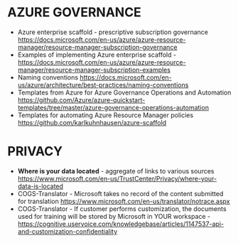 # AZURE GOVERNANCE
* Azure enterprise scaffold - prescriptive subscription governance <https://docs.microsoft.com/en-us/azure/azure-resource-manager/resource-manager-subscription-governance>
* Examples of implementing Azure enterprise scaffold - <https://docs.microsoft.com/en-us/azure/azure-resource-manager/resource-manager-subscription-examples>
* Naming conventions <https://docs.microsoft.com/en-us/azure/architecture/best-practices/naming-conventions>
* Templates from Azure for Azure Governance Operations and Automation <https://github.com/Azure/azure-quickstart-templates/tree/master/azure-governance-operations-automation>
* Templates for automating Azure Resource Manager policies <https://github.com/karlkuhnhausen/azure-scaffold>

# PRIVACY
* **Where is your data located** - aggregate of links to various sources <https://www.microsoft.com/en-us/TrustCenter/Privacy/where-your-data-is-located>
* COGS-Translator - Microsoft takes no record of the content submitted for translation <https://www.microsoft.com/en-us/translator/notrace.aspx>
* COGS-Translator - If customer performs customization, the documents used for training will be stored by Microsoft in YOUR workspace - <https://cognitive.uservoice.com/knowledgebase/articles/1147537-api-and-customization-confidentiality>


